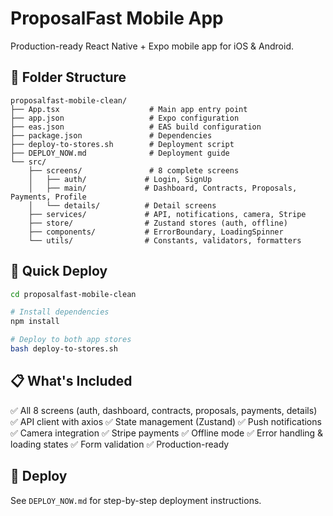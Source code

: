 # ProposalFast Mobile App

Production-ready React Native + Expo mobile app for iOS & Android.

## 📁 Folder Structure

```
proposalfast-mobile-clean/
├── App.tsx                    # Main app entry point
├── app.json                   # Expo configuration
├── eas.json                   # EAS build configuration
├── package.json               # Dependencies
├── deploy-to-stores.sh        # Deployment script
├── DEPLOY_NOW.md              # Deployment guide
└── src/
    ├── screens/               # 8 complete screens
    │   ├── auth/             # Login, SignUp
    │   ├── main/             # Dashboard, Contracts, Proposals, Payments, Profile
    │   └── details/          # Detail screens
    ├── services/             # API, notifications, camera, Stripe
    ├── store/                # Zustand stores (auth, offline)
    ├── components/           # ErrorBoundary, LoadingSpinner
    └── utils/                # Constants, validators, formatters
```

## 🚀 Quick Deploy

```bash
cd proposalfast-mobile-clean

# Install dependencies
npm install

# Deploy to both app stores
bash deploy-to-stores.sh
```

## 📋 What's Included

✅ All 8 screens (auth, dashboard, contracts, proposals, payments, details)
✅ API client with axios
✅ State management (Zustand)
✅ Push notifications
✅ Camera integration
✅ Stripe payments
✅ Offline mode
✅ Error handling & loading states
✅ Form validation
✅ Production-ready

## 🎯 Deploy

See `DEPLOY_NOW.md` for step-by-step deployment instructions.


